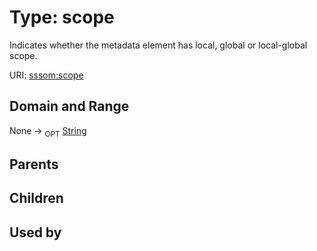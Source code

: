 
# Type: scope


Indicates whether the metadata element has local, global or local-global scope.

URI: [sssom:scope](http://w3id.org/sssom/scope)


## Domain and Range

None ->  <sub>OPT</sub> [String](types/String.md)

## Parents


## Children


## Used by

